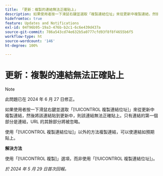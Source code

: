 ```yaml
---
title: 「更新：複製的連結無法正確貼上」
description: 如果使用者按一下滑鼠右鍵並選取「複製連結位址」來從更新中複製連結，然後將該連結貼到更新中，則該連結無法正確貼上。只有連結的第一個部分是連結，URL 的其餘部分將被忽略。
hidefromtoc: true
feature: Updates and Notifications
exl-id: 04f96b95-19a3-476b-b2c1-6c6e439d437a
source-git-commit: 786a543cd74e632b5a0777cfd93f8f8f4655b6f5
workflow-type: ht
source-wordcount: '146'
ht-degree: 100%

---
```


# 更新：複製的連結無法正確貼上

>[!NOTE]
>
>此問題已在 2024 年 6 月 27 日修正。

如果使用者按一下滑鼠右鍵並選取「[!UICONTROL 複製連結位址]」來從更新中複製連結，然後將該連結貼到更新中，則該連結無法正確貼上。只有連結的第一個部分是連結，URL 的其餘部分將被忽略。

使用「[!UICONTROL 複製連結位址]」以外的方法複製連結，可以使連結如預期貼上。

**解決方法**

使用「[!UICONTROL 複製]」選項，而非使用「[!UICONTROL 複製連結位址]」。

_於 2024 年 5 月 29 日首次回報。_
